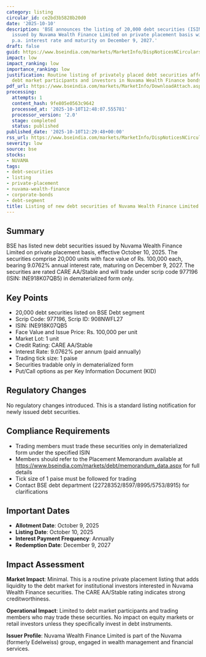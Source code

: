 ```yaml
---
category: listing
circular_id: ce2bd3b5828b20d0
date: '2025-10-10'
description: 'BSE announces the listing of 20,000 debt securities (ISIN: INE918K07QB5)
  issued by Nuvama Wealth Finance Limited on private placement basis with 9.0762%
  p.a. interest rate and maturity on December 9, 2027.'
draft: false
guid: https://www.bseindia.com/markets/MarketInfo/DispNoticesNCirculars.aspx?Noticeid={716B4F29-9BF3-44F7-A83E-609F8E13B5AD}&noticeno=20251010-41&dt=10/10/2025&icount=41&totcount=47&flag=0
impact: low
impact_ranking: low
importance_ranking: low
justification: Routine listing of privately placed debt securities affecting only
  debt market participants and investors in Nuvama Wealth Finance bonds
pdf_url: https://www.bseindia.com/markets/MarketInfo/DownloadAttach.aspx?id=20251010-41&attachedId=
processing:
  attempts: 1
  content_hash: 9fe805e0563c9642
  processed_at: '2025-10-10T12:48:07.555781'
  processor_version: '2.0'
  stage: completed
  status: published
published_date: '2025-10-10T12:29:48+00:00'
rss_url: https://www.bseindia.com/markets/MarketInfo/DispNoticesNCirculars.aspx?Noticeid={716B4F29-9BF3-44F7-A83E-609F8E13B5AD}&noticeno=20251010-41&dt=10/10/2025&icount=41&totcount=47&flag=0
severity: low
source: bse
stocks:
- NUVAMA
tags:
- debt-securities
- listing
- private-placement
- nuvama-wealth-finance
- corporate-bonds
- debt-segment
title: Listing of new debt securities of Nuvama Wealth Finance Limited
---
```


## Summary

BSE has listed new debt securities issued by Nuvama Wealth Finance Limited on private placement basis, effective October 10, 2025. The securities comprise 20,000 units with face value of Rs. 100,000 each, bearing 9.0762% annual interest rate, maturing on December 9, 2027. The securities are rated CARE AA/Stable and will trade under scrip code 977196 (ISIN: INE918K07QB5) in dematerialized form only.

## Key Points

- 20,000 debt securities listed on BSE Debt segment
- Scrip Code: 977196, Scrip ID: 908NWFL27
- ISIN: INE918K07QB5
- Face Value and Issue Price: Rs. 100,000 per unit
- Market Lot: 1 unit
- Credit Rating: CARE AA/Stable
- Interest Rate: 9.0762% per annum (paid annually)
- Trading tick size: 1 paise
- Securities tradable only in dematerialized form
- Put/Call options as per Key Information Document (KID)

## Regulatory Changes

No regulatory changes introduced. This is a standard listing notification for newly issued debt securities.

## Compliance Requirements

- Trading members must trade these securities only in dematerialized form under the specified ISIN
- Members should refer to the Placement Memorandum available at https://www.bseindia.com/markets/debt/memorandum_data.aspx for full details
- Tick size of 1 paise must be followed for trading
- Contact BSE debt department (22728352/8597/8995/5753/8915) for clarifications

## Important Dates

- **Allotment Date**: October 9, 2025
- **Listing Date**: October 10, 2025
- **Interest Payment Frequency**: Annually
- **Redemption Date**: December 9, 2027

## Impact Assessment

**Market Impact**: Minimal. This is a routine private placement listing that adds liquidity to the debt market for institutional investors interested in Nuvama Wealth Finance securities. The CARE AA/Stable rating indicates strong creditworthiness.

**Operational Impact**: Limited to debt market participants and trading members who may trade these securities. No impact on equity markets or retail investors unless they specifically invest in debt instruments.

**Issuer Profile**: Nuvama Wealth Finance Limited is part of the Nuvama (formerly Edelweiss) group, engaged in wealth management and financial services.